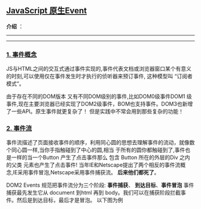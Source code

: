 ## [JavaScript 原生Event](#)
**介绍** ： 

----


----
### [1. 事件概念](#)
JS与HTML之间的交互式通过事件实现的,事件代表文档或浏览器窗口某个有意义的时刻,可以使用仅在事件发生时才执行的侦听器来预订事件, 这种模型叫 “订阅者模式”。

由于存在不同的DOM版本 又有不同DOM级别的事件,比如DOM0级事件DOM1 级事件,现在主要浏览器已经实现了DOM2级事件，BOM也支持事件。DOM3也新增了一些API。原生事件就更复杂了！
但是实践中不常会用到那些复杂的功能！



### [2. 事件流](#)
事件流描述了页面接收事件的顺序，利用同心圆的思想去理解事件的流动，就像数个同心圆一样,当你手指触碰到了中心的圆,相当
于所有的圆你都触碰到了,事件也是一样的当一个Button 产生了点击事件那么 包含 Button 所在的外层的Div 之内的父类
元素也产生了点击事件! 当年IE和Netscape提出了两个相反的事件流概念,IE采用事件冒泡,Netscape采用事件捕获流。
**后来他们都死了**。

DOM2 Events 规范把事件流分为三个阶段: **事件捕获**、 **到达目标**、**事件冒泡** 事件捕获最先发生它从 document 到html 再到 body。我们可以在捕获阶段拦截事件。然后是到达目标，最后才是冒泡。 以下图为例